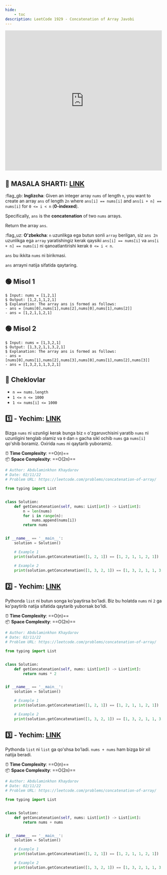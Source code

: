 ```yaml
---
hide:
    - toc
description: LeetCode 1929 - Concatenation of Array Javobi
---
```


<iframe width="100%" height="450em" src="https://www.youtube.com/embed/5Reh8MMQY1M" title="LeetCode 1929 - masala. Concatenation of Array" frameborder="0" allow="accelerometer; autoplay; clipboard-write; encrypted-media; gyroscope; picture-in-picture" allowfullscreen></iframe>

## :memo: **MASALA SHARTI:** [LINK](https://leetcode.com/problems/concatenation-of-array/)

:flag_gb: **Inglizcha**: Given an integer array `nums` of length `n`, you want to create an array `ans` of length `2n` where `ans[i] == nums[i]` and `ans[i + n] == nums[i]` for `0 <= i < n` (**0-indexed**).

Specifically, `ans` is the **concatenation** of two `nums` arrays.

Return the array `ans`.

:flag_uz: **O'zbekcha**: `n` uzunlikga ega butun sonli `array` berilgan, siz `ans 2n` uzunlikga ega `array` yaratishingiz kerak qaysiki `ans[i] == nums[i]` va `ans[i + n] == nums[i]` ni qanoatlantirishi kerak `0 <= i < n`.

`ans` bu ikkita `nums` ni birikmasi.

`ans` arrayni natija sifatida qaytaring.

## :green_circle: **Misol 1**

<div class="termy">

```console
$ Input: nums = [1,2,1]
$ Output: [1,2,1,1,2,1]
$ Explanation: The array ans is formed as follows:
- ans = [nums[0],nums[1],nums[2],nums[0],nums[1],nums[2]]
- ans = [1,2,1,1,2,1]
```

</div>

## :green_circle: **Misol 2**

<div class="termy">

```console
$ Input: nums = [1,3,2,1]
$ Output: [1,3,2,1,1,3,2,1]
$ Explanation: The array ans is formed as follows:
- ans = [nums[0],nums[1],nums[2],nums[3],nums[0],nums[1],nums[2],nums[3]]
- ans = [1,3,2,1,1,3,2,1]
```

</div>

## :red_circle: **Cheklovlar**

* `n == nums.length`
* `1 <= n <= 1000`
* `1 <= nums[i] <= 1000`

## :one: **- Yechim**: [LINK](https://github.com/webdastur/leetcode/blob/main/array/easy/leetcode1929_1.py)

Bizga `nums` ni uzunligi kerak bunga biz `n` o'zgaruvchisini yaratib `nums` ni uzunligini tenglab olamiz va `0` dan `n` gacha sikl ochib `nums` ga `nums[i]` qo'shib boramiz. Oxirida `nums` ni qaytarib yuboramiz.

:alarm_clock: **Time Complexity**: ==O(n)== <br>
:package: **Space Complexity**: ==O(2n)==

```python linenums="1"
# Author: Abdulaminkhon Khaydarov
# Date: 02/11/22 
# Problem URL: https://leetcode.com/problems/concatenation-of-array/

from typing import List


class Solution:
    def getConcatenation(self, nums: List[int]) -> List[int]:
        n = len(nums)
        for i in range(n):
            nums.append(nums[i])
        return nums


if __name__ == '__main__':
    solution = Solution()

    # Example 1
    print(solution.getConcatenation([1, 2, 1]) == [1, 2, 1, 1, 2, 1])

    # Example 2
    print(solution.getConcatenation([1, 3, 2, 1]) == [1, 3, 2, 1, 1, 3, 2, 1])
```

## :two: **- Yechim**: [LINK](https://github.com/webdastur/leetcode/blob/main/array/easy/leetcode1929_2.py)

Pythonda `list` ni butun songa ko'paytirsa bo'ladi. Biz bu holatda `nums` ni `2` ga ko'paytirib natija sifatida qaytarib yuborsak bo'ldi.

:alarm_clock: **Time Complexity**: ==O(n)== <br>
:package: **Space Complexity**: ==O(2n)==

```python linenums="1"
# Author: Abdulaminkhon Khaydarov
# Date: 02/11/22 
# Problem URL: https://leetcode.com/problems/concatenation-of-array/

from typing import List


class Solution:
    def getConcatenation(self, nums: List[int]) -> List[int]:
        return nums * 2


if __name__ == '__main__':
    solution = Solution()

    # Example 1
    print(solution.getConcatenation([1, 2, 1]) == [1, 2, 1, 1, 2, 1])

    # Example 2
    print(solution.getConcatenation([1, 3, 2, 1]) == [1, 3, 2, 1, 1, 3, 2, 1])
```

## :three: **- Yechim**: [LINK](https://github.com/webdastur/leetcode/blob/main/array/easy/leetcode1929_3.py)

Pythonda `list` ni `list` ga qo'shsa bo'ladi. `nums + nums` ham bizga bir xil natija beradi.

:alarm_clock: **Time Complexity**: ==O(n)== <br>
:package: **Space Complexity**: ==O(2n)==

```python linenums="1"
# Author: Abdulaminkhon Khaydarov
# Date: 02/11/22 
# Problem URL: https://leetcode.com/problems/concatenation-of-array/

from typing import List


class Solution:
    def getConcatenation(self, nums: List[int]) -> List[int]:
        return nums + nums


if __name__ == '__main__':
    solution = Solution()

    # Example 1
    print(solution.getConcatenation([1, 2, 1]) == [1, 2, 1, 1, 2, 1])

    # Example 2
    print(solution.getConcatenation([1, 3, 2, 1]) == [1, 3, 2, 1, 1, 3, 2, 1])
```